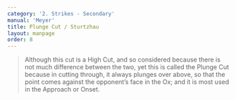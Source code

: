 ```yaml
---
category: '2. Strikes - Secondary'
manual: 'Meyer'
title: Plunge Cut / Sturtzhau
layout: manpage
order: 8
---
```


> Although this cut is a High Cut, and so considered because there is not much difference between the two, yet this is called the Plunge Cut because in cutting through, it always plunges over above, so that the point comes against the opponent’s face in the Ox; and it is most used in the Approach or Onset.